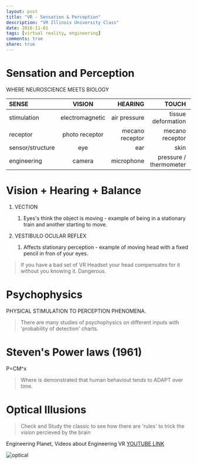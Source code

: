 ```yaml
---
layout: post
title: "VR - Sensation & Perception"
description: "VR Illinois University Class"
date: 2016-11-01
tags: [virtual reality, engineering]
comments: true
share: true
---
```


# Sensation and Perception 
WHERE NEUROSCIENCE MEETS BIOLOGY 

| SENSE   | VISION  | HEARING |TOUCH   |BALANCE |TASTE/SMELL|
|:--------|:-------:|--------:|-------:|-------:|-------:|
| stimulation| electromagnetic | air pressure | tissue deformation | acceleration | chemical composition |
| receptor | photo receptor | mecano receptor | mecano receptor | mecano receptor | chemical receptor |
| sensor/structure | eye | ear |skin |vestibular |mouth/nose |
| engineering | camera | microphone |pressure / thermometer |IMU |gloves...etc |

# Vision + Hearing + Balance
1. VECTION
   1. Eyes's think the object is moving - example of being in a stationary train and another starting to move.

2. VESTIBULO OCULAR REFLEX
   1. Affects stationary perception - example of moving head with a fixed pencil in fron of your eyes.
   
> If you have a bad set of VR Headset your head compensates for it without you knowing it. Dangerous.
   
# Psychophysics
PHYSICAL STIMULATION TO PERCEPTION PHENOMENA.

> There are many studies of psychophysics on different inputs with 'probability of detection' charts.

# Steven's Power laws (1961)
P=CM^x
> Where is demonstrated that human behaviout tends to ADAPT over time.

# Optical Illusions
> Check and Study the classic to see how there are 'rules' to trick the vision percieved by the brain

Engineering Planet, Videos about Engineering VR [YOUTUBE LINK](https://www.youtube.com/playlist?list=PLnrQYulaS3_75MlCYVoKftnMQlFd5iGG-)  

![optical](https://cloud.githubusercontent.com/assets/17754060/19907964/7d4286d4-a057-11e6-9531-94c786d584b8.png)


